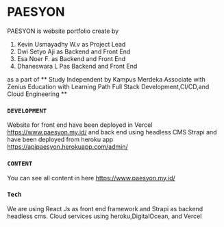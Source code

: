 # PAESYON

PAESYON is website portfolio create by 
1. Kevin Usmayadhy W.v as Project Lead
2. Dwi Setyo Aji as Backend and Front End
3. Esa Noer F. as Backend and Front End
4. Dhaneswara L Pas Backend and Front End

as a part of ** Study Independent by Kampus Merdeka Associate with Zenius Education with Learning Path Full Stack Development,CI/CD,and Cloud Engineering **

### `DEVELOPMENT`

Website for front end have been deployed in Vercel https://www.paesyon.my.id/ and back end using headless CMS Strapi and have been deployed from heroku app 
https://apipaesyon.herokuapp.com/admin/

### `CONTENT`

You can see all content in here https://www.paesyon.my.id/

### `Tech`

We are using React Js as front end framework and Strapi as backend headless cms. Cloud services using heroku,DigitalOcean, and Vercel
